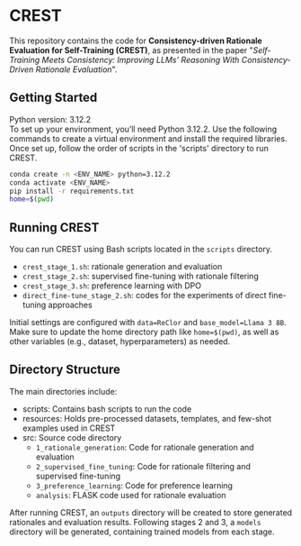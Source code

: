 # CREST
This repository contains the code for **Consistency-driven Rationale Evaluation for Self-Training (CREST)**, as presented in the paper "*Self-Training Meets Consistency: Improving LLMs’ Reasoning With Consistency-Driven Rationale Evaluation*".

## Getting Started
Python version: 3.12.2 <br>
To set up your environment, you’ll need Python 3.12.2. Use the following commands to create a virtual environment and install the required libraries. Once set up, follow the order of scripts in the 'scripts' directory to run CREST.
```bash
conda create -n <ENV_NAME> python=3.12.2
conda activate <ENV_NAME>
pip install -r requirements.txt
home=$(pwd)
```
## Running CREST
You can run CREST using Bash scripts located in the `scripts` directory.
- `crest_stage_1.sh`: rationale generation and evaluation
- `crest_stage_2.sh`: supervised fine-tuning with rationale filtering
- `crest_stage_3.sh`: preference learning with DPO
- `direct_fine-tune_stage_2.sh`: codes for the experiments of direct fine-tuning approaches

Initial settings are configured with `data=ReClor` and `base_model=Llama 3 8B`. Make sure to update the home directory path like `home=$(pwd)`, as well as other variables (e.g., dataset, hyperparameters) as needed.

## Directory Structure
The main directories include:
- scripts: Contains bash scripts to run the code
- resources: Holds pre-processed datasets, templates, and few-shot examples used in CREST
- src: Source code directory
    - `1_rationale_generation`: Code for rationale generation and evaluation
    - `2_supervised_fine_tuning`: Code for rationale filtering and supervised fine-tuning
    - `3_preference_learning`: Code for preference learning
    - `analysis`: FLASK code used for rationale evaluation

After running CREST, an `outputs` directory will be created to store generated rationales and evaluation results. Following stages 2 and 3, a `models` directory will be generated, containing trained models from each stage.
